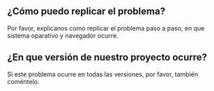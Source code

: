 ## ¿Cómo puedo replicar el problema?
Por favor, explicanos como replicar el problema paso a paso, en que sistema oparativo y navegador ocurre.

## ¿En que versión de nuestro proyecto ocurre?
Si este problema ocurre en todas las versiones, por favor, también coméntelo.
